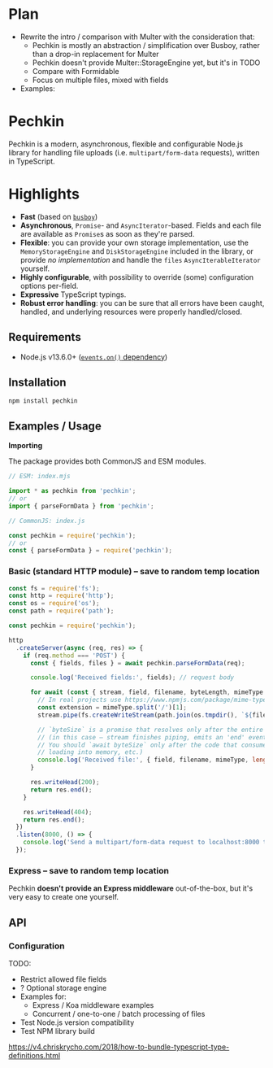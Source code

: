 # Plan
- Rewrite the intro / comparison with Multer with the consideration that:
  - Pechkin is mostly an abstraction / simplification over Busboy, rather than a drop-in replacement for Multer
  - Pechkin doesn't provide Multer::StorageEngine yet, but it's in TODO
  - Compare with Formidable
  - Focus on multiple files, mixed with fields
- Examples:
  


# Pechkin

Pechkin is a modern, asynchronous, flexible and configurable Node.js library for handling file uploads (i.e. `multipart/form-data` requests), written in TypeScript.

# Highlights
- **Fast** (based on [`busboy`](https://www.npmjs.com/package/busboy))
- **Asynchronous**, `Promise`- and `AsyncIterator`-based. Fields and each file are available as `Promise`s as soon as they're parsed.
- **Flexible**: you can provide your own storage implementation, use the `MemoryStorageEngine` and `DiskStorageEngine` included in the library, or provide _no implementation_ and handle the `files` `AsyncIterableIterator` yourself.
- **Highly configurable**, with possibility to override (some) configuration options per-field.
- **Expressive** TypeScript typings.
- **Robust error handling**: you can be sure that all errors have been caught, handled, and underlying resources were properly handled/closed.

## Requirements

- Node.js v13.6.0+ ([`events.on()` dependency](https://github.com/nodejs/node/blob/main/doc/changelogs/CHANGELOG_V13.md#13.6.0))

## Installation

```npm install pechkin```

## Examples / Usage

**Importing**

The package provides both CommonJS and ESM modules.

```js
// ESM: index.mjs

import * as pechkin from 'pechkin';
// or
import { parseFormData } from 'pechkin';

// CommonJS: index.js

const pechkin = require('pechkin');
// or
const { parseFormData } = require('pechkin');
```

### Basic (standard HTTP module) – save to random temp location

```js
const fs = require('fs');
const http = require('http');
const os = require('os');
const path = require('path');

const pechkin = require('pechkin');

http
  .createServer(async (req, res) => {
    if (req.method === 'POST') {
      const { fields, files } = await pechkin.parseFormData(req);

      console.log('Received fields:', fields); // request body

      for await (const { stream, field, filename, byteLength, mimeType } of files) {
        // In real projects use https://www.npmjs.com/package/mime-types to convert mimetypes to extensions.
        const extension = mimeType.split('/')[1]; 
        stream.pipe(fs.createWriteStream(path.join(os.tmpdir(), `${filename}.${mimeType.split('/')[1]}`)));

        // `byteSize` is a promise that resolves only after the entire `file.stream` has been consumed
        // (in this case – stream finishes piping, emits an 'end' event and the file gets saved to the file system).
        // You should `await byteSize` only after the code that consumes the stream (e.g. uploading to AWS S3,
        // loading into memory, etc.)
        console.log('Received file:', { field, filename, mimeType, length: await byteLength });
      }

      res.writeHead(200);
      return res.end();
    }

    res.writeHead(404);
    return res.end();
  })
  .listen(8000, () => {
    console.log('Send a multipart/form-data request to localhost:8000 to see Pechkin in action...');
  });
```

### Express – save to random temp location

Pechkin **doesn't provide an Express middleware** out-of-the-box, but it's very easy to create one yourself.

## API

### Configuration



TODO:
- Restrict allowed file fields
- ? Optional storage engine
- Examples for:
  - Express / Koa middleware examples
  - Concurrent / one-to-one / batch processing of files
- Test Node.js version compatibility
- Test NPM library build

https://v4.chriskrycho.com/2018/how-to-bundle-typescript-type-definitions.html